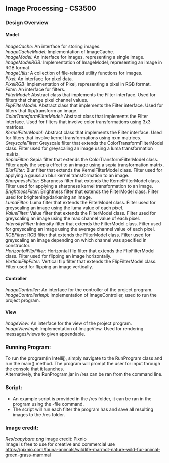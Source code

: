 ## Image Processing - CS3500

### Design Overview
#### Model
*ImageCache:* An interface for storing images.  
*ImageCacheModel:* Implementation of ImageCache.  
*ImageModel:* An interface for images, representing a single image.  
*ImageModelRGB:* Implementation of ImageModel, representing an image in RGB format.  
*ImageUtils:* A collection of file-related utility functions for images.  
*Pixel:* An interface for pixel data.  
*PixelRGB:* Implementation of Pixel, representing a pixel in RGB format.  
*Filter:* An interface for filters.  
*FilterModel:* Abstract class that implements the Filter interface.
Used for filters that change pixel channel values.  
*FlipFilterModel:* Abstract class that implements the Filter interface. 
Used for filters that flip/transform an image.  
*ColorTransformFilterModel:* Abstract class that implements the Filter interface.
Used for filters that involve color transformations using 3x3 matrices.  
*KernelFilterModel:* Abstract class that implements the Filter interface.
Used for filters that involve kernel transformations using nxm matrices.  
*GreyscaleFilter:* Greyscale filter that extends the ColorTransformFilterModel class.
Filter used for greyscaling an image using a luma transformation matrix.   
*SepiaFilter:* Sepia filter that extends the ColorTransformFilterModel class.
Filter apply the sepia effect to an image using a sepia transformation matrix.   
*BlurFilter:* Blur filter that extends the KernelFilterModel class.
Filter used for applying a gaussian blur kernel transformation to an image.  
*SharpnessFilter:* Sharpness filter that extends the KernelFilterModel class.
Filter used for applying a sharpness kernel transformation to an image.  
*BrightnessFilter:* Brightness filter that extends the FilterModel class. 
Filter used for brightening/darkening an image.  
*LumaFilter:* Luma filter that extends the FilterModel class. 
Filter used for greyscaling an image using the luma value of each pixel.  
*ValueFilter:* Value filter that extends the FilterModel class.
Filter used for greyscaling an image using the max channel value of each pixel.  
*IntensityFilter:* Intensity filter that extends the FilterModel class.
Filter used for greyscaling an image using the average channel value of each pixel.  
*RGBFilter:* RGB filter that extends the FilterModel class.
Filter used for greyscaling an image depending on which channel was specified in constructor.  
*HorizontalFlipFilter:* Horizontal flip filter that extends the FlipFilterModel class.
Filter used for flipping an image horizontally.  
*VerticalFlipFilter:* Vertical flip filter that extends the FlipFilterModel class.
Filter used for flipping an image vertically.  

#### Controller
*ImageController:* An interface for the controller of the project program.  
*ImageControllerImpl:* Implementation of ImageController, used to run the project program.

#### View
*ImageView:* An interface for the view of the project program.
*ImageViewImpl:* Implementation of ImageView. Used for rendering messages/views to
given appendable.

### Running Program:
To run the program(in Intellij), simply navigate to the RunProgram class and run the main() method. The program will prompt
the user for input through the console that it launches.  
Alternatively, the RunProgram.jar in /res can be ran from the command line.

### Script:
- An example script is provided in the /res folder, it can be ran in the program using the -file command.
- The script will run each filter the program has and save all resulting images to the /res folder.

### Image credit:
*Res/capybara.png* image credit: Pixnio  
Image is free to use for creative and commercial use  
https://pixnio.com/fauna-animals/wildlife-marmot-nature-wild-fur-animal-green-grass-mammal


